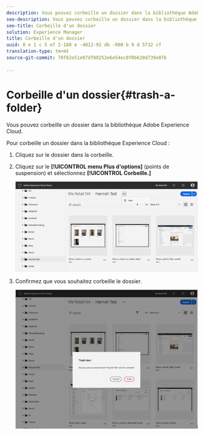 ```yaml
---
description: Vous pouvez corbeille un dossier dans la bibliothèque Adobe Experience Cloud.
seo-description: Vous pouvez corbeille un dossier dans la bibliothèque Adobe Experience Cloud.
seo-title: Corbeille d'un dossier
solution: Experience Manager
title: Corbeille d'un dossier
uuid: 0 e 1 c 5 ef 2-188 e -4012-92 db -900 b 9 d 5732 cf
translation-type: tm+mt
source-git-commit: 78f62e51e07df88252e6e54ec8f0b620d739e07b

---
```



# Corbeille d'un dossier{#trash-a-folder}

Vous pouvez corbeille un dossier dans la bibliothèque Adobe Experience Cloud.

Pour corbeille un dossier dans la bibliothèque Experience Cloud :

1. Cliquez sur le dossier dans la corbeille.
1. Cliquez sur le **[!UICONTROL menu Plus d'options]** (points de suspension) et sélectionnez **[!UICONTROL Corbeille.]**

   ![](assets/library_folder_trash.png)

1. Confirmez que vous souhaitez corbeille le dossier.

   ![](assets/library_folder_trash_confirm.png)

